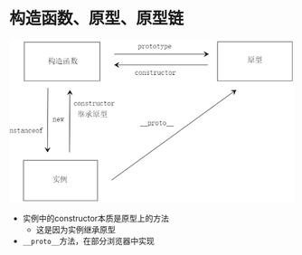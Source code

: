 

# 构造函数、原型、原型链



![三者之间的关系](./images/constructor.png)

- 实例中的constructor本质是原型上的方法
  - 这是因为实例继承原型
- `__proto__`方法，在部分浏览器中实现
